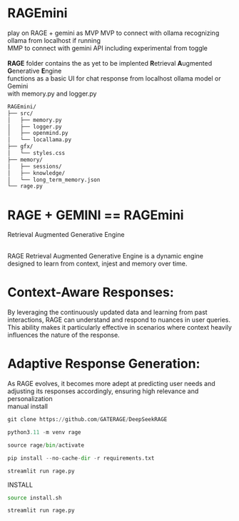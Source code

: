 # RAGEmini
play on RAGE + gemini as MVP
MVP to connect with ollama recognizing ollama from localhost if running<br />
MMP to connect with gemini API including experimental from toggle<br /><br />
<b>RAGE</b> folder contains the as yet to be implented <b>R</b>etrieval <b>A</b>ugmented <b>G</b>enerative <b>E</b>ngine<br />
functions as a basic UI for chat response from localhost ollama model or Gemini<br />
with memory.py and logger.py<br />

```txt
RAGEmini/
├── src/
│   ├── memory.py
│   ├── logger.py
│   ├── openmind.py
│   └── locallama.py
├── gfx/
│   └── styles.css
├── memory/
│   ├── sessions/
│   ├── knowledge/
│   └── long_term_memory.json
└── rage.py
```
# RAGE + GEMINI == RAGEmini
Retrieval Augmented Generative Engine<br />
<br />

RAGE Retrieval Augmented Generative Engine is a dynamic engine designed to learn from context, injest and memory over time.<br />

# Context-Aware Responses: 
By leveraging the continuously updated data and learning from past interactions, RAGE can understand and respond to nuances in user queries. This ability makes it particularly effective in scenarios where context heavily influences the nature of the response.
# Adaptive Response Generation: 
As RAGE evolves, it becomes more adept at predicting user needs and adjusting its responses accordingly, ensuring high relevance and personalization<br />
manual install<br />
```python
git clone https://github.com/GATERAGE/DeepSeekRAGE
```
```python
python3.11 -m venv rage
```
```python
source rage/bin/activate
```
```python
pip install --no-cache-dir -r requirements.txt
```

```python
streamlit run rage.py
```

INSTALL<br />
```bash
source install.sh
```

```python
streamlit run rage.py
```
